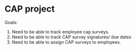 # CAP project

Goals: 
1. Need to be able to track employee cap surveys.
2. Need to be able to track CAP survey signatures/ due dates
3. Need to be able to assign CAP surveys to employees.

